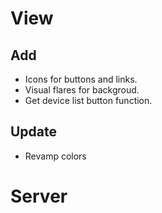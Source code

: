 # View

## Add

- Icons for buttons and links.
- Visual flares for backgroud.
- Get device list button function.

## Update

- Revamp colors

# Server
